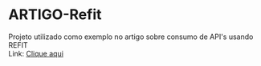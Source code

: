 # ARTIGO-Refit
Projeto utilizado como exemplo no artigo sobre consumo de API's usando REFIT<br>
Link: <a href="https://eschechola.com.br/2020/09/06/simplificando-o-consumo-de-apis-com-refit">Clique aqui</a>
